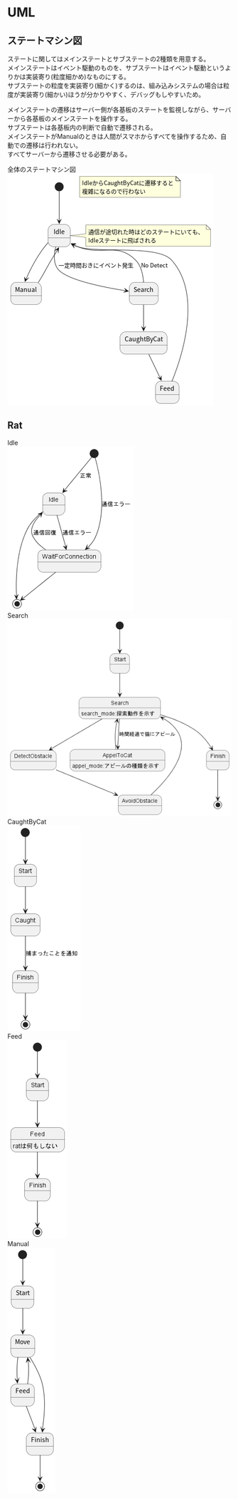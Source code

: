 # UML
## ステートマシン図
ステートに関してはメインステートとサブステートの2種類を用意する。  
メインステートはイベント駆動のものを、サブステートはイベント駆動というよりかは実装寄り(粒度細かめ)なものにする。  
サブステートの粒度を実装寄り(細かく)するのは、組み込みシステムの場合は粒度が実装寄り(細かい)ほうが分かりやすく、デバッグもしやすいため。  

メインステートの遷移はサーバー側が各基板のステートを監視しながら、サーバーから各基板のメインステートを操作する。  
サブステートは各基板内の判断で自動で遷移される。  
メインステートがManualのときは人間がスマホからすべてを操作するため、自動での遷移は行われない。  
すべてサーバーから遷移させる必要がある。  

全体のステートマシン図  
![state_machine_all](./uml/out/state_machine/all/all.png)  

## Rat
Idle  
![Idle](./uml/out/state_machine/rat/sub_state_idle/sub_state_idle.png)  
Search  
![Search](./uml/out/state_machine/rat/sub_state_search/sub_state_search.png)  
CaughtByCat  
![CaughtByCat](./uml/out/state_machine/rat/sub_state_caught_by_cat/sub_state_caught_by_cat.png)  
Feed  
![Feed](./uml/out/state_machine/rat/sub_state_feed/sub_state_feed.png)  
Manual  
![Manual](./uml/out/state_machine/rat/sub_state_manual/sub_state_manual.png)
